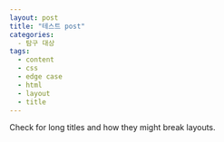 ```yaml
---
layout: post
title: "테스트 post"
categories:
  - 탐구 대상
tags:
  - content
  - css
  - edge case
  - html
  - layout
  - title
---
```


Check for long titles and how they might break layouts.
